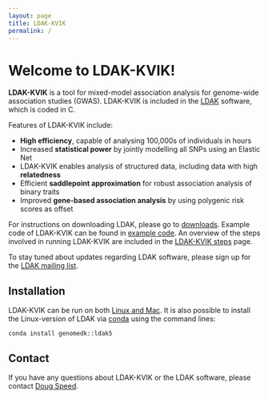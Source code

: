 ```yaml
---
layout: page
title: LDAK-KVIK
permalink: /
---
```


# Welcome to LDAK-KVIK!

**LDAK-KVIK** is a tool for mixed-model association analysis for genome-wide association studies (GWAS). LDAK-KVIK is included in the [LDAK](http://www.dougspeed.com) software, which is coded in C.

Features of LDAK-KVIK include:

 - **High efficiency**, capable of analysing 100,000s of individuals in hours
 - Increased **statistical power** by jointly modelling all SNPs using an Elastic Net
 - LDAK-KVIK enables analysis of structured data, including data with high **relatedness**
 - Efficient **saddlepoint approximation** for robust association analysis of binary traits
 - Improved **gene-based association analysis** by using polygenic risk scores as offset

For instructions on downloading LDAK, please go to [downloads](/docs/downloads). Example code of LDAK-KVIK can be found in [example code](/docs/example). An overview of the steps involved in running LDAK-KVIK are included in the [LDAK-KVIK steps](/docs/assoc/singlesnp) page.

To stay tuned about updates regarding LDAK software, please sign up for the [LDAK mailing list](https://dougspeed.com/downloads/).

## Installation

LDAK-KVIK can be run on both [Linux and Mac](/docs/downloads). It is also possible to install the Linux-version of LDAK via [conda](http://anaconda.org/genomedk/ldak5) using the command lines:
```
conda install genomedk::ldak5
```

## Contact

If you have any questions about LDAK-KVIK or the LDAK software, please contact [Doug Speed](mailto:doug@qgg.au.dk).